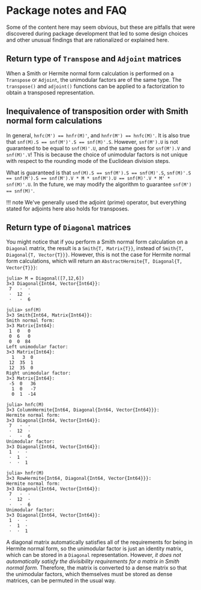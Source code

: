 # Package notes and FAQ

Some of the content here may seem obvious, but these are pitfalls that were discovered during
package development that led to some design choices and other unusual findings that are
rationalized or explained here.

## Return type of `Transpose` and `Adjoint` matrices

When a Smith or Hermite normal form calculation is performed on a `Transpose` or `Adjoint`, the
unimodular factors are of the same type. The `transpose()` and `adjoint()` functions can be applied
to a factorization to obtain a transposed representation.

## Inequivalence of transposition order with Smith normal form calculations

In general, `hnfc(M') == hnfr(M)'`, and `hnfr(M') == hnfc(M)'`. It is also true that 
`snf(M).S == snf(M')'.S == snf(M)'.S`. However, `snf(M').U` is not guaranteed to be equal to
`snf(M)'.U`, and the same goes for `snf(M').V` and `snf(M)'.V`! This is because the choice of
unimodular factors is not unique with respect to the rounding mode of the Euclidean division steps.

What is guaranteed is that `snf(M).S == snf(M').S == snf(M)'.S`,
`snf(M)'.S == snf(M').S == snf(M').V * M * snf(M').U == snf(M)'.V * M' * snf(M)'.U`. In the future,
we may modify the algorithm to guarantee `snf(M') == snf(M)'`.

!!! note 
    We've generally used the adjoint (prime) operator, but everything stated for adjoints here
    also holds for transposes.

## Return type of `Diagonal` matrices

You might notice that if you perform a Smith normal form calculation on a `Diagonal` matrix, the
result is a `Smith{T, Matrix{T}}`, instead of `Smith{T, Diagonal{T, Vector{T}}}`. However, this is
not the case for Hermite normal form calculations, which will return an
`AbstractHermite{T, Diagonal{T, Vector{T}}}`:

```julia-repl
julia> M = Diagonal([7,12,6])
3×3 Diagonal{Int64, Vector{Int64}}:
 7   ⋅  ⋅
 ⋅  12  ⋅
 ⋅   ⋅  6

julia> snf(M)
3×3 Smith{Int64, Matrix{Int64}}:
Smith normal form:
3×3 Matrix{Int64}:
 1  0   0
 0  6   0
 0  0  84
Left unimodular factor:
3×3 Matrix{Int64}:
  1   3  0
 12  35  1
 12  35  0
Right unimodular factor:
3×3 Matrix{Int64}:
 -5  0   36
  1  0   -7
  0  1  -14

julia> hnfc(M)
3×3 ColumnHermite{Int64, Diagonal{Int64, Vector{Int64}}}:
Hermite normal form:
3×3 Diagonal{Int64, Vector{Int64}}:
 7   ⋅  ⋅
 ⋅  12  ⋅
 ⋅   ⋅  6
Unimodular factor:
3×3 Diagonal{Int64, Vector{Int64}}:
 1  ⋅  ⋅
 ⋅  1  ⋅
 ⋅  ⋅  1

julia> hnfr(M)
3×3 RowHermite{Int64, Diagonal{Int64, Vector{Int64}}}:
Hermite normal form:
3×3 Diagonal{Int64, Vector{Int64}}:
 7   ⋅  ⋅
 ⋅  12  ⋅
 ⋅   ⋅  6
Unimodular factor:
3×3 Diagonal{Int64, Vector{Int64}}:
 1  ⋅  ⋅
 ⋅  1  ⋅
 ⋅  ⋅  1

```

A diagonal matrix automatically satisfies all of the requirements for being in Hermite normal form,
so the unimodular factor is just an identity matrix, which can be stored in a `Diagonal`
representation. However, *it does not automatically satisfy the divisibility requirements for a 
matrix in Smith normal form.* Therefore, the matrix is converted to a dense matrix so that the
unimodular factors, which themselves must be stored as dense matrices, can be permuted in the usual
way.
